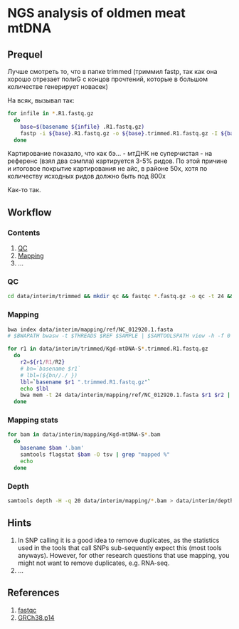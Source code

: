 # NGS analysis of oldmen meat mtDNA

## Prequel

Лучше смотреть то, что в папке trimmed (триммил fastp, так как она хорошо отрезает полиG с концов прочтений, которые в большом количестве генерирует новасек)

На всяк, вызывал так:

```bash
for infile in *.R1.fastq.gz
  do
    base=$(basename ${infile} .R1.fastq.gz)
    fastp -i ${base}.R1.fastq.gz -o ${base}.trimmed.R1.fastq.gz -I ${base}.R2.fastq.gz -O ${base}.trimmed.R2.fastq.gz -z 7 -V -g --poly_g_min_len 5 -x --poly_x_min_len 10 -5 -3 -M 25 -n 3 -e 20 -l 77 -c -w 12
  done
```

Картирование показало, что как бэ... - мтДНК не суперчистая - на референс (взял два сэмпла) картируется 3-5% ридов. По этой причине и итоговое покрытие картирования не айс, в районе 50x, хотя по количеству исходных ридов должно быть под 800х

Как-то так.

## Workflow

### Contents

1. [QC](#QC)
2. [Mapping](#Mapping)
3. ...

### QC

```bash
cd data/interim/trimmed && mkdir qc && fastqc *.fastq.gz -o qc -t 24 && multiqc -o qc/multi --title trimmed qc && cd -
```

### Mapping

```bash
bwa index data/interim/mapping/ref/NC_012920.1.fasta
# $BWAPATH bwasw -t $THREADS $REF $SAMPLE | $SAMTOOLSPATH view -h -f 0 -F 256 -@ $THREADS > "$SAMPLE.sam"

for r1 in data/interim/trimmed/Kgd-mtDNA-S*.trimmed.R1.fastq.gz
  do 
    r2=${r1/R1/R2}
    # bn=`basename $r1`
    # lbl=(${bn//./ })
    lbl=`basename $r1 ".trimmed.R1.fastq.gz"`
    echo $lbl
    bwa mem -t 24 data/interim/mapping/ref/NC_012920.1.fasta $r1 $r2 | samtools sort -O bam > data/interim/mapping/${lbl}.bam
  done
```

### Mapping stats

```bash
for bam in data/interim/mapping/Kgd-mtDNA-S*.bam
  do
    basename $bam '.bam'
    samtools flagstat $bam -O tsv | grep "mapped %"
    echo
  done
```

### Depth

```bash
samtools depth -H -q 20 data/interim/mapping/*.bam > data/interim/depth.tsv
```

## Hints

1. In SNP calling it is a good idea to remove duplicates, as the statistics used in the tools that call SNPs sub-sequently expect this (most tools anyways). However, for other research questions that use mapping, you might not want to remove duplicates, e.g. RNA-seq.
2. ...

## References

1. [fastqc](https://www.bioinformatics.babraham.ac.uk/projects/fastqc/)
2. [GRCh38.p14](https://www.ncbi.nlm.nih.gov/data-hub/genome/GCF_000001405.40/)
